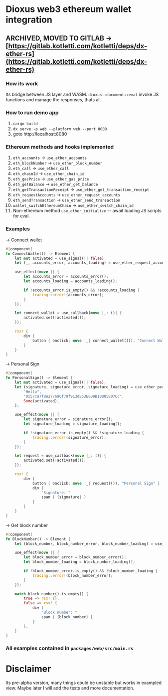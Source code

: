 # Dioxus web3 ethereum wallet integration

## ARCHIVED, MOVED TO GITLAB -> [https://gitlab.kotletti.com/kotletti/deps/dx-ether-rs](https://gitlab.kotletti.com/kotletti/deps/dx-ether-rs)

### How its work
Its bridge between JS layer and WASM.
`dioxus::document::eval` invoke JS functions and manage the responses, thats all.

### How to run demo app
1. `cargo build`
2. `dx serve -p web --platform web --port 8080`
3. goto http://localhost:8080

### Ethereum methods and hooks implemented
1. `eth_accounts` -> `use_ether_accounts`
2. `eth_blockNumber` -> `use_ether_block_number`
3. `eth_call` -> `use_ether_call`
4. `eth_chainId` -> `use_ether_chain_id`
5. `eth_gasPrice` -> `use_ether_gas_price`
6. `eth_getBalance` -> `use_ether_get_balance`
7. `eth_getTransactionReceipt` -> `use_ether_get_transaction_receipt`
8. `eth_requestAccounts` -> `use_ether_request_accounts`
9. `eth_sendTransaction` -> `use_ether_send_transaction`
10. `wallet_switchEthereumChain` -> `use_ether_switch_chain_id`
11. Non-ethereum method `use_ether_initialize` -- await loading JS scripts for eval.

### Examples

-> Connect wallet
```rust
#[component]
fn ConnectWallet() -> Element {
    let mut activated = use_signal(|| false);
    let (_, accounts_error, accounts_loading) = use_ether_request_accounts(Some(activated));

    use_effect(move || {
        let accounts_error = accounts_error();
        let accounts_loading = accounts_loading();

        if !accounts_error.is_empty() && !accounts_loading {
            tracing::error!(accounts_error);
        }
    });

    let connect_wallet = use_callback(move |_: ()| {
        activated.set(!activated());
    });

    rsx! {
        div {
            button { onclick: move |_| connect_wallet(()), "Connect Wallet" }
        }
    }
}
```

-> Personal Sign
```rust
#[component]
fn PersonalSign() -> Element {
    let mut activated = use_signal(|| false);
    let (signature, signature_error, signature_loading) = use_ether_personal_sign(
        "Hello",
        "0x57ca7f8e277696f79f913d853E809B18805807Cc",
        Some(activated),
    );

    use_effect(move || {
        let signature_error = signature_error();
        let signature_loading = signature_loading();

        if !signature_error.is_empty() && !signature_loading {
            tracing::error!(signature_error);
        }
    });

    let request = use_callback(move |_: ()| {
        activated.set(!activated());
    });

    rsx! {
        div {
            button { onclick: move |_| request(()), "Personal Sign" }
            div {
                "Signature: "
                span { {signature} }
            }
        }
    }
}
```

-> Get block number
```rust
#[component]
fn BlockNumber() -> Element {
    let (block_number, block_number_error, block_number_loading) = use_ether_block_number();

    use_effect(move || {
        let block_number_error = block_number_error();
        let block_number_loading = block_number_loading();

        if !block_number_error.is_empty() && !block_number_loading {
            tracing::error!(block_number_error);
        }
    });

    match block_number().is_empty() {
        true => rsx! {},
        false => rsx! {
            div {
                "Block number: "
                span { {block_number} }
            }
        },
    }
}
```

### All examples contained in `packages/web/src/main.rs`

# Disclaimer
Its pre-alpha version, many things could be unstable but works in exampled view. Maybe later I will add the tests and more documentation.
